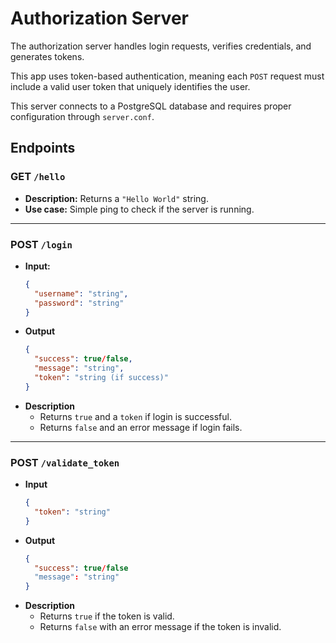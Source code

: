 # Authorization Server

The authorization server handles login requests, verifies credentials, and generates tokens.

This app uses token-based authentication, meaning each `POST` request must include a valid user token that uniquely identifies the user.

This server connects to a PostgreSQL database and requires proper configuration through `server.conf`.

## Endpoints

### **GET** `/hello`
- **Description:** Returns a `"Hello World"` string.
- **Use case:** Simple ping to check if the server is running.

---

### **POST** `/login`
- **Input:**
  ```json
  {
    "username": "string",
    "password": "string"
  }
- **Output**
    ```json
    {
      "success": true/false,
      "message": "string",
      "token": "string (if success)"
    }
- **Description**
    - Returns `true` and a `token` if login is successful.
    - Returns `false` and an error message if login fails.
---
### **POST** `/validate_token`
- **Input**
    ```json
    {
      "token": "string"
    }
- **Output**
    ```json
    {
      "success": true/false
      "message": "string"
    }
- **Description**
    - Returns `true` if the token is valid.
    - Returns `false` with an error message if the token is invalid.
